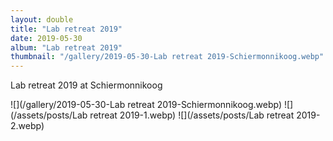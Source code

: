 ```yaml
---
layout: double
title: "Lab retreat 2019"
date: 2019-05-30
album: "Lab retreat 2019"
thumbnail: "/gallery/2019-05-30-Lab retreat 2019-Schiermonnikoog.webp"
---
```


 Lab retreat 2019 at Schiermonnikoog
 
![](/gallery/2019-05-30-Lab retreat 2019-Schiermonnikoog.webp)
![](/assets/posts/Lab retreat 2019-1.webp)
![](/assets/posts/Lab retreat 2019-2.webp)

